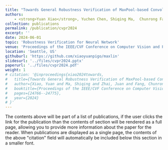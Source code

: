 ```yaml
---
title: "Towards General Robustness Verification of MaxPool-based Convolutional Neural Networks via Tightening Linear Approximation"
authors: 
    - <strong>Yuan Xiao</strong>, Yuchen Chen, Shiqing Ma,  Chunrong Fang<sup>*</sup>, Tongtong Bai, Mingzheng Gu, Yuxin Cheng, Yanwei Chen, Zhenyu Chen<sup>*</sup>
collection: publications
permalink: /publication/cvpr2024
excerpt: ''
date: 2024-06-01
topic: 'Robustness Verification for Neural Network'
venue: 'Proceedings of the IEEE/CVF Conference on Computer Vision and Pattern Recognition'
location: 'Seattle, US'
githuburl: 'https://github.com/xiaoyuanpigo/maxlin'
slidesurl: '../files/cvpr2024.pptx'
paperurl: '../files/cvpr2024.pdf'
weight: 1
# citation: '@inproceedings{xiao2024towards,
#   title={Towards General Robustness Verification of MaxPool-based Convolutional Neural Networks via Tightening Linear Approximation},
#   author={Xiao, Yuan and Ma, Shiqing and Zhai, Juan and Fang, Chunrong and Jia, Jinyuan and Chen, Zhenyu},
#   booktitle={Proceedings of the IEEE/CVF Conference on Computer Vision and Pattern Recognition},
#   pages={24766--24775},
#   year={2024}
# }'
---
```


The contents above will be part of a list of publications, if the user clicks the link for the publication than the contents of section will be rendered as a full page, allowing you to provide more information about the paper for the reader. When publications are displayed as a single page, the contents of the above "citation" field will automatically be included below this section in a smaller font.
